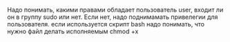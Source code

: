 Надо понимать, какими правами обладает пользователь user, входит ли он в группу sudo или нет. Если нет, надо поднимамать привелегии для пользователя. 
если используется скрипт bash надо понимать, что нужно файл делать исполняемым chmod +x
